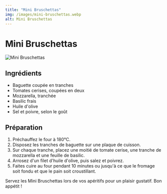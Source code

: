 ```yaml
---
title: "Mini Bruschettas"
img: /images/mini-bruschettas.webp
alt: Mini Bruschettas
---
```


# Mini Bruschettas

![Mini Bruschettas](/images/mini-bruschettas.webp)

## Ingrédients

- Baguette coupée en tranches
- Tomates cerises, coupées en deux
- Mozzarella, tranchée
- Basilic frais
- Huile d'olive
- Sel et poivre, selon le goût

## Préparation

1. Préchauffez le four à 180°C.
2. Disposez les tranches de baguette sur une plaque de cuisson.
3. Sur chaque tranche, placez une moitié de tomate cerise, une tranche de mozzarella et une feuille de basilic.
4. Arrosez d'un filet d'huile d'olive, puis salez et poivrez.
5. Faites cuire au four pendant 10 minutes ou jusqu'à ce que le fromage soit fondu et que le pain soit croustillant.

Servez les Mini Bruschettas lors de vos apéritifs pour un plaisir gustatif. Bon appétit !
